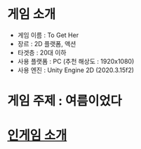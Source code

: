 # 게임 소개
- 게임 이름 : To Get Her
- 장르 : 2D 플랫폼, 액션
- 타겟층 : 20대 이하
- 사용 플랫폼 : PC (추천 해상도 : 1920x1080)
- 사용 엔진 : Unity Engine 2D (2020.3.15f2)

# 게임 주제 : 여름이었다
# [인게임 소개](https://github.com/)
